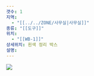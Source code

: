 ```yaml
---
갯수: 1
지역:
  - "[[../../ZONE/사무실|사무실]]"
종류: "[[도구]]"
위치:
  - "[[WB-1]]"
상세위치: 흰색 정리 박스
설명:
---
```


![](http://192.168.50.22/devices/241116_IMG_0006.jpg)
